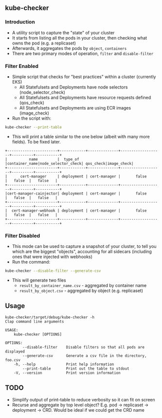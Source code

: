 ## kube-checker
### Introduction
* A utility script to capture the "state" of your cluster
* It starts from listing all the pods in your cluster, then checking what owns the pod (e.g. a replicaset)
* Afterwards, it aggregates the pods by `object`, `containers`
* There are two primary modes of operation, `filter` and `disable-filter`

### Filter Enabled
* Simple script that checks for "best practices" within a cluster (currently EKS)
  * All Statefulsets and Deployments have node selectors (node_selector_check)
  * All Statefulsets and Deployments have resource requests defined (qos_check)
  * All Statefulsets and Deployments are using ECR images (image_check)
* Run the script with:
```bash
kube-checker --print-table
```
* This will print a table similar to the one below (albeit with many more fields). To be fixed later.
```
+-----------------------+------------+--------------+-------------------+----------+-----------+
|          name         |  type_of   |container_name|node_selector_check| qos_check|image_check|
+-----------------------+------------+--------------+-------------------+----------+-----------+
|      cert-manager     | deployment | cert-manager |       false       |   false  |   false   |
+-----------------------+------------+--------------+-------------------+----------+-----------+
|cert-manager-cainjector| deployment | cert-manager |       false       |   false  |   false   |
+-----------------------+------------+--------------+-------------------+----------+-----------+
|  cert-manager-webhook | deployment | cert-manager |       false       |   false  |   false   |
+-----------------------+------------+--------------+-------------------+----------+-----------+
```

### Filter Disabled
* This mode can be used to capture a snapshot of your cluster, to tell you which are the biggest "objects", accounting for all sidecars (including ones that were injected with webhooks)
* Run the command:
```bash
kube-checker --disable-filter --generate-csv
```
* This will generate two files 
  * `result_by_container_name.csv` - aggregated by container name
  * `result_by_object.csv` - aggregated by object (e.g. replicaset)

##  Usage
```
kube-checker/target/debug/kube-checker -h
Clap command line arguments

USAGE:
    kube-checker [OPTIONS]

OPTIONS:
        --disable-filter    Disable filters so that all pods are displayed
        --generate-csv      Generate a csv file in the directory, foo.csv
    -h, --help              Print help information
        --print-table       Print out the table to stdout
    -V, --version           Print version information
```

## TODO
* Simplify output of print-table to reduce verbosity so it can fit on screen
* Recurse and aggregate by top level object? E.g. pod -> replicaset -> deployment -> CRD. Would be ideal if we could get the CRD name